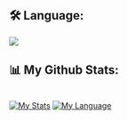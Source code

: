 ## 🛠 Language:

<p align="left"> 
    <a href="" target="_blank"> <img src="https://cdn.discordapp.com/attachments/830540562448121876/951371225698017300/nextjs.png"/> </a>
</p>

## 📊 My Github Stats:

  <br/>
    <a href="https://github.com/xxRAVENS/github-readme-stats"><img alt="My Stats" src="https://github-readme-stats.vercel.app/api?username=xxRAVENS&show_icons=true&count_private=true&theme=react&hide_border=true&bg_color=0D1117" /></a>
  <a href="https://github.com/xxRAVENS/github-readme-stats"><img alt="My Language" src="https://github-readme-stats.vercel.app/api/top-langs/?username=xxRAVENS&langs_count=8&count_private=true&layout=compact&theme=react&hide_border=true&bg_color=0D1117" /></a>

<br/>
